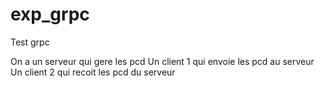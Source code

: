 # exp_grpc

Test grpc

On a un serveur qui gere les pcd
Un client 1 qui envoie les pcd au serveur
Un client 2 qui recoit les pcd du serveur
